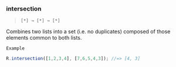 ### intersection

> ```[*] → [*] → [*]```

Combines two lists into a set (i.e. no duplicates) composed of those elements common to both lists.

`Example`

```js
R.intersection([1,2,3,4], [7,6,5,4,3]); //=> [4, 3]
```